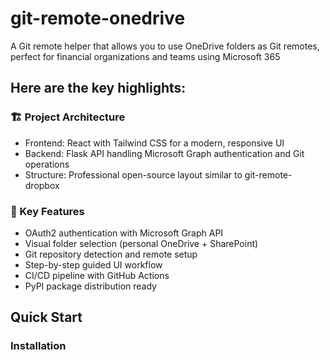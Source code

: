 # git-remote-onedrive
A Git remote helper that allows you to use OneDrive folders as Git remotes, perfect for financial organizations and teams using Microsoft 365

## Here are the key highlights:

### 🏗️ Project Architecture

- Frontend: React with Tailwind CSS for a modern, responsive UI
- Backend: Flask API handling Microsoft Graph authentication and Git operations
- Structure: Professional open-source layout similar to git-remote-dropbox

### 🚀 Key Features

- OAuth2 authentication with Microsoft Graph API
- Visual folder selection (personal OneDrive + SharePoint)
- Git repository detection and remote setup
- Step-by-step guided UI workflow
- CI/CD pipeline with GitHub Actions
- PyPI package distribution ready

## Quick Start

### Installation